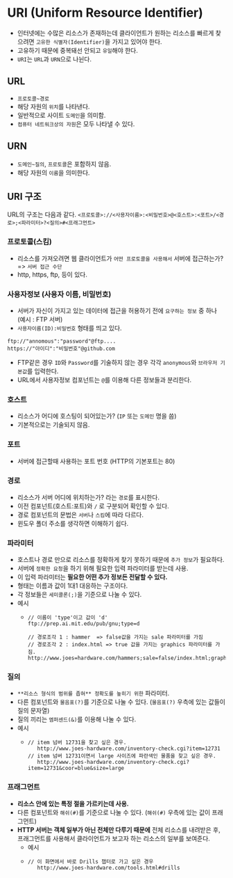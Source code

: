 # URI (Uniform Resource Identifier)
* 인터넷에는 수많은 리소스가 존재하는데 클라이언트가 원하는 리소스를 빠르게 찾으려면 `고유한 식별자(Identifier)`을 가지고 있어야 한다.
* 고유하기 때문에 중복돼선 안되고 `유일`해야 한다.
* `URI`는 `URL`과 `URN`으로 나뉜다.

## URL
 * `프로토콜~경로`
 * 해당 자원의 `위치`를 나타낸다.
 * 일반적으로 사이트 `도메인`을 의미함.
 * `컴퓨터 네트워크상의 자원`은 모두 나타낼 수 있다.

## URN
 * `도메인~질의`, `프로토콜`은 포함하지 않음.
 * 해당 자원의 `이름`을 의미한다.


## URI 구조
   URL의 구조는 다음과 같다.
    `<프로토콜>://<사용자이름>:<비밀번호>@<호스트>:<포트>/<경로>;<파라미터>?<질의>#<프래그먼트>`
   
### 프로토콜(스킴)  
  * 리소스를 가져오려면 웹 클라이언트가 `어떤 프로토콜을 사용해서` 서버에 접근하는가? => `서버 접근 수단`
  * http, https, ftp, 등이 있다.
  
### 사용자정보 (사용자 이름, 비밀번호)
  * 서버가 자신이 가지고 있는 데이터에 접근을 허용하기 전에 `요구하는 정보` 중 하나 (예시 : FTP 서버)
  * `사용자이름(ID):비밀번호` 형태를 띄고 있다.
  ```
  ftp://"annomous":"password"@ftp....
  https://"아이디":"비밀번호"@github.com
  ```
  * FTP같은 경우 `ID`와 `Password`를 기술하지 않는 경우 각각 `anonymous`와 `브라우저 기본값`를 입력한다.
  * URL에서 사용자정보 컴포넌트는 `@`를 이용해 다른 정보들과 분리한다.
  
### 호스트
  * 리소스가 어디에 호스팅이 되어있는가? (`IP` 또는 `도메인` 명을 씀)
  * 기본적으로는 기술되지 않음.
  
### 포트
  * 서버에 접근할때 사용하는 포트 번호 (HTTP의 기본포트는 80)
  
### 경로
  * 리소스가 서버 어디에 위치하는가? 라는 `경로`를 표시한다.
  *  이전 컴포넌트(호스트:포트)와 `/` 로 구분되어 확인할 수 있다.  
  * 경로 컴포넌트의 문법은 `서버`나 `스킴`에 따라 다르다.
  * 윈도우 폴더 주소를 생각하면 이해하기 쉽다.
  
### 파라미터
  * 호스트나 경로 만으로 리소스를 정확하게 찾기 못하기 때문에 `추가 정보`가 필요하다.
  * 서버에 `정확한 요청`을 하기 위해 필요한 입력 파라미터를 받는데 사용.
  * 이 입력 파라미터는 **필요한 어떤 추가 정보든 전달할 수 있다.**
  * 형태는 이름과 값이 1대1 대응하는 구조이다.
  * 각 정보들은 `세미콜론(;)`을 기준으로 나눌 수 있다.
  * 예시
    * ```
      // 이름이 'type'이고 값이 'd'
      ftp://prep.ai.mit.edu/pub/gnu;type=d
      
      // 경로조각 1 : hammer  => false값을 가지는 sale 파라미터를 가짐
      // 경로조각 2 : index.html => true 값을 가지는 graphics 파라미터를 가짐.
      http://www.joes=hardware.com/hammers;sale=false/index.html;graphics=true
      ```
  
### 질의
  * `**리소스 형식의 범위를 좁혀** 정확도를 높히기 위한` 파라미터.
  * 다른 컴포넌트와 `물음표(?)`를 기준으로 나눌 수 있다. (`물음표(?)` 우측에 있는 값들이 질의 문자열)
  * 질의 끼리는 `엠퍼센드(&)`를 이용해 나눌 수 있다.
  * 예시
    * ```
      // item 넘버 12731을 찾고 싶은 경우.
         http://www.joes-hardware.com/inventory-check.cgi?item=12731
      // item 넘버 12731이면서 large 사이즈에 파란색인 물품을 찾고 싶은 경우.
         http://www.joes-hardware.com/inventory-check.cgi?item=12731&coor=blue&size=large
      
      ```

### 프래그먼트
  * **리소스 안에 있는 특정 절을 가르키는데 사용.**
  * 다른 컴포넌트와 `해쉬(#)`를 기준으로 나눌 수 있다. (`해쉬(#)` 우측에 있는 값이 프래그먼트)
  * **HTTP 서버는 객체 일부가 아닌 전체만 다루기 때문에** 전체 리소스를 내려받은 후, 프래그먼트를 사용해서 
    클라이언트가 보고자 하는 리소스의 일부를 보여준다.
    * 예시
    * ```
      // 이 화면에서 바로 Drills 챕터로 가고 싶은 경우
         http://www.joes-hardware.com/tools.html#drills
      
      ```
      
